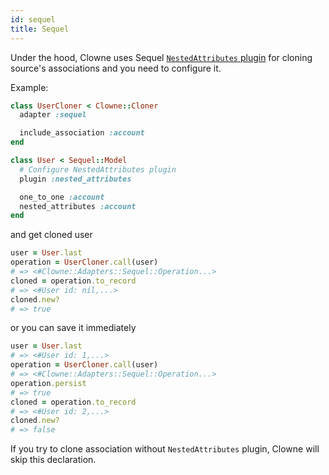 ```yaml
---
id: sequel
title: Sequel
---
```


Under the hood, Clowne uses Sequel [`NestedAttributes` plugin](http://sequel.jeremyevans.net/rdoc-plugins/classes/Sequel/Plugins/NestedAttributes.html) for cloning source's associations and you need to configure it.

Example:

```ruby
class UserCloner < Clowne::Cloner
  adapter :sequel

  include_association :account
end

class User < Sequel::Model
  # Configure NestedAttributes plugin
  plugin :nested_attributes

  one_to_one :account
  nested_attributes :account
end
```

and get cloned user

```ruby
user = User.last
operation = UserCloner.call(user)
# => <#Clowne::Adapters::Sequel::Operation...>
cloned = operation.to_record
# => <#User id: nil,...>
cloned.new?
# => true
```

or you can save it immediately

```ruby
user = User.last
# => <#User id: 1,...>
operation = UserCloner.call(user)
# => <#Clowne::Adapters::Sequel::Operation...>
operation.persist
# => true
cloned = operation.to_record
# => <#User id: 2,...>
cloned.new?
# => false
```

If you try to clone association without `NestedAttributes` plugin, Clowne will skip this declaration.

